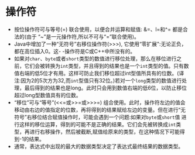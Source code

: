 # 操作符





- 按位操作符可与等号(=) 联合使用，以便合并运算和赋值: &=、l=和^= 都是合法的(由于
  “~”是一元操作符,所以不可与“=”联合使用)。
- Java中增加了一种“无符号”右移位操作符(>>>), 它使用“零扩展":无论正负，都在高位插入0。这- -操作符是C或C++中所没有的。
- 如果对`char`、`byte`或者`short`类型的数值进行移位处理，那么在移位进行之前，它们会被转换为`int`类型，并且得到的结果也是一个`int`类型的值。只有数值右端的低5位才有用。这样可防止我们移位超过int型值所具有的位数。(译注:因为2的5次方为32,而`int`型值只有32位。)若对一个`long`类型的数值进行处理，最后得到的结果也是long。此时只会用到数值右端的低6位，以防止移位超过long型数值具有的位数。
- “移位”可与“等号”(<<=或>>=或>>>=) 组合使用。此时，操作符左边的值会移动由右边的值指定的位数，再将得到的结果赋给左边的变量。但在进行“无符号”右移位结合赋值操作时，可能会遇到一个问题:如果对`byte`或`short`值 进行这样的移位运算，得到的可能不是正确的结果。它们会先被转换成`int`类型，再进行右移操作，然后被截断,赋值给原来的类型，在这种情况下可能得到-1的结果。
- 通常，表达式中出现的最大的数据类型决定了表达式最终结果的数据类型。

